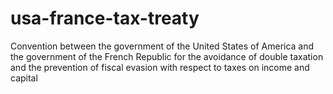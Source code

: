 # usa-france-tax-treaty
Convention between the government of the United States of America and the government of the French Republic for the avoidance of double taxation and the prevention of fiscal evasion with respect to taxes on income and capital
